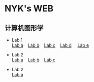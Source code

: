 # NYK's WEB
## 计算机图形学
- Lab 1 <br>
[Lab a](/webGL/web/a.html) &nbsp;&nbsp;  [Lab b](/webGL/web/b.html)   &nbsp;&nbsp;
 [Lab c](/webGL/web/c.html)  &nbsp;&nbsp;  [Lab d](/webGL/web/d.html) &nbsp; &nbsp;  [Lab e](/webGL/web/e.html)

- Lab 2  <br>
  [Lab a](/webGL/web2/a.html) &nbsp;&nbsp;  [Lab b](/webGL/web2/b.html)   &nbsp;&nbsp;
 [Lab c](/webGL/web2/c.html)  &nbsp;&nbsp;
- Lab 2  <br>
  [Lab a](/webGL/web3/a.html) &nbsp;&nbsp; 
